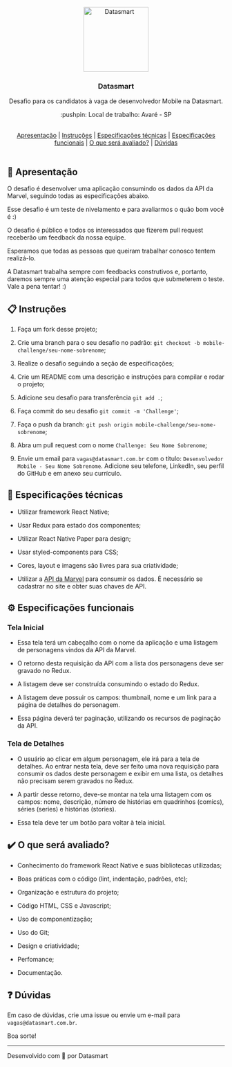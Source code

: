 <p align="center">
  <img src="https://github.com/datasmartlab/mobile-challenge/blob/master/.github/assets/logo.png" height="150" width="150" alt="Datasmart" />
</p>

<h3 align="center">Datasmart</h3>

<p align="center">Desafio para os candidatos à vaga de desenvolvedor Mobile na Datasmart.</p>

<p align="center">:pushpin: Local de trabalho: Avaré - SP</p>

<br>

<div align="center">
  <a href="#memo-apresentação">Apresentação</a>   |   <a href="#clipboard-instruções">Instruções</a>   |   <a href="#wrench-especificações-técnicas">Especificações técnicas</a>   |   <a href="#gear-especificações-funcionais">Especificações funcionais</a>   |   <a href="#heavy_check_mark-o-que-será-avaliado">O que será avaliado?</a>   |   <a href="#question-dúvidas">Dúvidas</a>
</div>

<br>

## :memo: Apresentação

O desafio é desenvolver uma aplicação consumindo os dados da API da Marvel, seguindo todas as especificações abaixo.

Esse desafio é um teste de nivelamento e para avaliarmos o quão bom você é :)

O desafio é público e todos os interessados que fizerem pull request receberão um feedback da nossa equipe.

Esperamos que todas as pessoas que queiram trabalhar conosco tentem realizá-lo.

A Datasmart trabalha sempre com feedbacks construtivos e, portanto, daremos sempre uma atenção especial para todos que submeterem o teste. Vale a pena tentar! :)

## :clipboard: Instruções

1. Faça um fork desse projeto;

2. Crie uma branch para o seu desafio no padrão: `git checkout -b mobile-challenge/seu-nome-sobrenome`;

3. Realize o desafio seguindo a seção de especificações;

4. Crie um README com uma descrição e instruções para compilar e rodar o projeto;

5. Adicione seu desafio para transferência `git add .`;

6. Faça commit do seu desafio `git commit -m 'Challenge'`;

7. Faça o push da branch: `git push origin mobile-challenge/seu-nome-sobrenome`;

8. Abra um pull request com o nome `Challenge: Seu Nome Sobrenome`;

9. Envie um email para `vagas@datasmart.com.br` com o título: `Desenvolvedor Mobile - Seu Nome Sobrenome`. Adicione seu telefone, LinkedIn, seu perfil do GitHub e em anexo seu currículo.

## :wrench: Especificações técnicas

- Utilizar framework React Native;

- Usar Redux para estado dos componentes;

- Utilizar React Native Paper para design;

- Usar styled-components para CSS;

- Cores, layout e imagens são livres para sua criatividade;

- Utilizar a [API da Marvel](https://developer.marvel.com) para consumir os dados. É necessário se cadastrar no site e obter suas chaves de API.

## :gear: Especificações funcionais

### Tela Inicial

- Essa tela terá um cabeçalho com o nome da aplicação e uma listagem de personagens vindos da API da Marvel.

- O retorno desta requisição da API com a lista dos personagens deve ser gravado no Redux.

- A listagem deve ser construída consumindo o estado do Redux.

- A listagem deve possuir os campos: thumbnail, nome e um link para a página de detalhes do personagem.

- Essa página deverá ter paginação, utilizando os recursos de paginação da API.

### Tela de Detalhes

- O usuário ao clicar em algum personagem, ele irá para a tela de detalhes. Ao entrar nesta tela, deve ser feito uma nova requisição para consumir os dados deste personagem e exibir em uma lista, os detalhes não precisam serem gravados no Redux.

- A partir desse retorno, deve-se montar na tela uma listagem com os campos: nome, descrição, número de histórias em quadrinhos (comics), séries (series) e histórias (stories).

- Essa tela deve ter um botão para voltar à tela inicial.

## :heavy_check_mark: O que será avaliado?

- Conhecimento do framework React Native e suas bibliotecas utilizadas;

- Boas práticas com o código (lint, indentação, padrões, etc);

- Organização e estrutura do projeto;

- Código HTML, CSS e Javascript;

- Uso de componentização;

- Uso do Git;

- Design e criatividade;

- Perfomance;

- Documentação.

## :question: Dúvidas

Em caso de dúvidas, crie uma issue ou envie um e-mail para `vagas@datasmart.com.br`.

Boa sorte!

---

Desenvolvido com 💖 por Datasmart